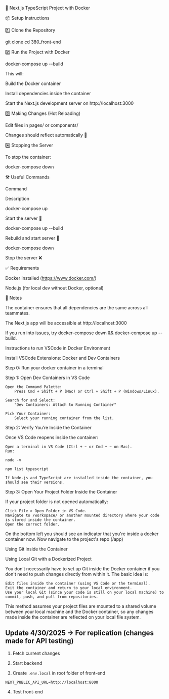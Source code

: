🚀 Next.js TypeScript Project with Docker

📦 Setup Instructions

1️⃣ Clone the Repository

git clone <your-github-repo-url>
cd 380_front-end

2️⃣ Run the Project with Docker

docker-compose up --build

This will:

Build the Docker container

Install dependencies inside the container

Start the Next.js development server on http://localhost:3000

3️⃣ Making Changes (Hot Reloading)

Edit files in pages/ or components/

Changes should reflect automatically 🎉

4️⃣ Stopping the Server

To stop the container:

docker-compose down

🛠 Useful Commands

Command

Description

docker-compose up

Start the server 🚀

docker-compose up --build

Rebuild and start server 🔄

docker-compose down

Stop the server ❌

✅ Requirements

Docker installed (https://www.docker.com/)

Node.js (for local dev without Docker, optional)

📢 Notes

The container ensures that all dependencies are the same across all teammates.

The Next.js app will be accessible at http://localhost:3000

If you run into issues, try docker-compose down && docker-compose up --build. 


Instructions to run VSCode in Docker Environment 

Install VSCode Extensions: Docker and Dev Containers 

Step 0: Run your docker container in a terminal 

Step 1: Open Dev Containers in VS Code

    Open the Command Palette:
        Press Cmd + Shift + P (Mac) or Ctrl + Shift + P (Windows/Linux).

    Search for and Select:
        "Dev Containers: Attach to Running Container"

    Pick Your Container:
        Select your running container from the list.

Step 2: Verify You’re Inside the Container

Once VS Code reopens inside the container:

    Open a terminal in VS Code (Ctrl + ~ or Cmd + ~ on Mac).
    Run:

    node -v

    npm list typescript

    If Node.js and TypeScript are installed inside the container, you should see their versions.

Step 3: Open Your Project Folder Inside the Container

If your project folder is not opened automatically:

    Click File > Open Folder in VS Code.
    Navigate to /workspace/ or another mounted directory where your code is stored inside the container.
    Open the correct folder.

On the bottom left you should see an indicator that you're inside a docker container now. 
Now navigate to the project's repo (/app)  

Using Git inside the Container 

Using Local Git with a Dockerized Project

You don’t necessarily have to set up Git inside the Docker container if you don't need to push changes directly from within it. The basic idea is:

    Edit files inside the container (using VS Code or the terminal).
    Exit the container and return to your local environment.
    Use your local Git (since your code is still on your local machine) to commit, push, and pull from repositories.

This method assumes your project files are mounted to a shared volume between your local machine and the Docker container, so any changes made inside the container are reflected on your local file system.



## Update 4/30/2025 -> For replication (changes made for API testing)
1. Fetch current changes

2. Start backend

3. Create `.env.local` in root folder of front-end

```env
NEXT_PUBLIC_API_URL=http://localhost:8000
```

4. Test front-end 
